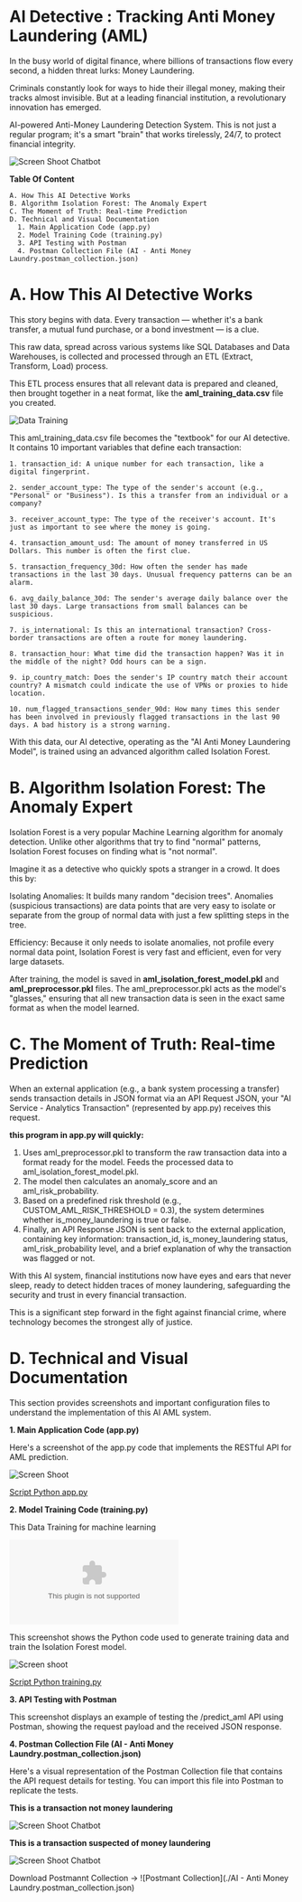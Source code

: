 # AI Detective : Tracking Anti Money Laundering (AML)

In the busy world of digital finance, where billions of transactions flow every second, a hidden threat lurks: Money Laundering. 

Criminals constantly look for ways to hide their illegal money, making their tracks almost invisible.
But at a leading financial institution, a revolutionary innovation has emerged.

AI-powered Anti-Money Laundering Detection System. This is not just a regular program; it's a smart "brain" that works tirelessly, 24/7, to protect financial integrity.

![Screen Shoot Chatbot](./design/architecture.png)

**Table Of Content** 

    A. How This AI Detective Works
    B. Algorithm Isolation Forest: The Anomaly Expert
    C. The Moment of Truth: Real-time Prediction
    D. Technical and Visual Documentation
      1. Main Application Code (app.py)
      2. Model Training Code (training.py)
      3. API Testing with Postman 
      4. Postman Collection File (AI - Anti Money Laundry.postman_collection.json)

# A. How This AI Detective Works

This story begins with data. Every transaction — whether it's a bank transfer, a mutual fund purchase, or a bond investment — is a clue. 

This raw data, spread across various systems like SQL Databases and Data Warehouses, is collected and processed through an ETL (Extract, Transform, Load) process. 

This ETL process ensures that all relevant data is prepared and cleaned, then brought together in a neat format, like the **aml_training_data.csv** file you created.

![Data Training](./ss/data-training.jpg)

This aml_training_data.csv file becomes the "textbook" for our AI detective. It contains 10 important variables that define each transaction:
    
    1. transaction_id: A unique number for each transaction, like a digital fingerprint.
    
    2. sender_account_type: The type of the sender's account (e.g., "Personal" or "Business"). Is this a transfer from an individual or a company?
    
    3. receiver_account_type: The type of the receiver's account. It's just as important to see where the money is going.
    
    4. transaction_amount_usd: The amount of money transferred in US Dollars. This number is often the first clue.
    
    5. transaction_frequency_30d: How often the sender has made transactions in the last 30 days. Unusual frequency patterns can be an alarm.
    
    6. avg_daily_balance_30d: The sender's average daily balance over the last 30 days. Large transactions from small balances can be suspicious.
    
    7. is_international: Is this an international transaction? Cross-border transactions are often a route for money laundering.
    
    8. transaction_hour: What time did the transaction happen? Was it in the middle of the night? Odd hours can be a sign.
    
    9. ip_country_match: Does the sender's IP country match their account country? A mismatch could indicate the use of VPNs or proxies to hide location.
    
    10. num_flagged_transactions_sender_90d: How many times this sender has been involved in previously flagged transactions in the last 90 days. A bad history is a strong warning.

With this data, our AI detective, operating as the "AI Anti Money Laundering Model", is trained using an advanced algorithm called Isolation Forest.

# B. Algorithm Isolation Forest: The Anomaly Expert

Isolation Forest is a very popular Machine Learning algorithm for anomaly detection. Unlike other algorithms that try to find "normal" patterns, Isolation Forest focuses on finding what is "not normal". 

Imagine it as a detective who quickly spots a stranger in a crowd. It does this by:

Isolating Anomalies: It builds many random "decision trees". Anomalies (suspicious transactions) are data points that are very easy to isolate or separate from the group of normal data with just a few splitting steps in the tree.

Efficiency: Because it only needs to isolate anomalies, not profile every normal data point, Isolation Forest is very fast and efficient, even for very large datasets.

After training, the model is saved in **aml_isolation_forest_model.pkl** and **aml_preprocessor.pkl** files. The aml_preprocessor.pkl acts as the model's "glasses," ensuring that all new transaction data is seen in the exact same format as when the model learned.

# C. The Moment of Truth: Real-time Prediction

When an external application (e.g., a bank system processing a transfer) sends transaction details in JSON format via an API Request JSON, your "AI Service - Analytics Transaction" (represented by app.py) receives this request.

**this program in app.py will quickly:**  
  1. Uses aml_preprocessor.pkl to transform the raw transaction data into a format ready for the model.    Feeds the processed data to aml_isolation_forest_model.pkl.
  2. The model then calculates an anomaly_score and an aml_risk_probability.
  3. Based on a predefined risk threshold (e.g., CUSTOM_AML_RISK_THRESHOLD = 0.3), the system determines whether is_money_laundering is true or false.
  4. Finally, an API Response JSON is sent back to the external application, containing key information: transaction_id, is_money_laundering status, aml_risk_probability level, and a brief explanation of why the transaction was flagged or not.

With this AI system, financial institutions now have eyes and ears that never sleep, ready to detect hidden traces of money laundering, safeguarding the security and trust in every financial transaction. 

This is a significant step forward in the fight against financial crime, where technology becomes the strongest ally of justice.

# D. Technical and Visual Documentation

This section provides screenshots and important configuration files to understand the implementation of this AI AML system.

**1. Main Application Code (app.py)**

Here's a screenshot of the app.py code that implements the RESTful API for AML prediction.

![Screen Shoot](./ss/2.jpg)

[Script Python app.py](./app.py)

**2. Model Training Code (training.py)**

This Data Training for machine learning 

![Data Training](./aml_training_data.csv)

This screenshot shows the Python code used to generate training data and train the Isolation Forest model.

![Screen shoot](./ss/1.jpg)

[Script Python training.py](./training.py)

**3. API Testing with Postman**

This screenshot displays an example of testing the /predict_aml API using Postman, showing the request payload and the received JSON response.

**4. Postman Collection File (AI - Anti Money Laundry.postman_collection.json)** 

Here's a visual representation of the Postman Collection file that contains the API request details for testing. You can import this file into Postman to replicate the tests.

**This is a transaction  not money laundering**

![Screen Shoot Chatbot](./ss/negatif-aml.jpg)

**This is a transaction suspected  of money laundering**

![Screen Shoot Chatbot](./ss/positif-aml.jpg)

Download Postmannt Collection -> ![Postmant Collection](./AI - Anti Money Laundry.postman_collection.json)
